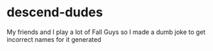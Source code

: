 # descend-dudes
My friends and I play a lot of Fall Guys so I made a dumb joke to get incorrect names for it generated
